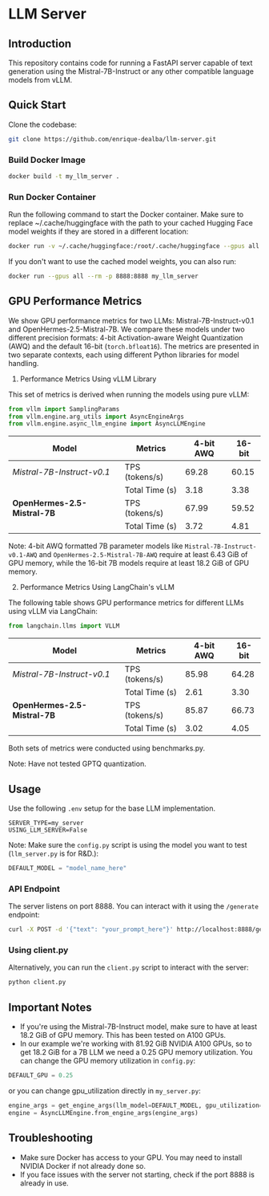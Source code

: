 # LLM Server

## Introduction

This repository contains code for running a FastAPI server capable of text generation using the Mistral-7B-Instruct or any other compatible language models from vLLM.

## Quick Start
Clone the codebase:
```sh
git clone https://github.com/enrique-dealba/llm-server.git
```

### Build Docker Image
```sh
docker build -t my_llm_server .
```

### Run Docker Container
Run the following command to start the Docker container. Make sure to replace ~/.cache/huggingface with the path to your cached Hugging Face model weights if they are stored in a different location:
```sh
docker run -v ~/.cache/huggingface:/root/.cache/huggingface --gpus all --name llm -p 8888:8888 my_llm_server
```

If you don't want to use the cached model weights, you can also run:
```sh
docker run --gpus all --rm -p 8888:8888 my_llm_server
```

## GPU Performance Metrics

We show GPU performance metrics for two LLMs: Mistral-7B-Instruct-v0.1 and OpenHermes-2.5-Mistral-7B. We compare these models under two different precision formats: 4-bit Activation-aware Weight Quantization (AWQ) and the default 16-bit (`torch.bfloat16`). The metrics are presented in two separate contexts, each using different Python libraries for model handling.

1. Performance Metrics Using vLLM Library

This set of metrics is derived when running the models using pure vLLM:
```python
from vllm import SamplingParams
from vllm.engine.arg_utils import AsyncEngineArgs
from vllm.engine.async_llm_engine import AsyncLLMEngine
```

| Model | Metrics | 4-bit AWQ | 16-bit |
|-------|--------|-----------|--------|
| *Mistral-7B-Instruct-v0.1* | TPS (tokens/s) | 69.28 | 60.15 |
| | Total Time (s) | 3.18 | 3.38 |
| **OpenHermes-2.5-Mistral-7B** | TPS (tokens/s) | 67.99 | 59.52 |
| | Total Time (s) | 3.72 | 4.81 |

Note: 4-bit AWQ formatted 7B parameter models like `Mistral-7B-Instruct-v0.1-AWQ` and `OpenHermes-2.5-Mistral-7B-AWQ` require at least 6.43 GiB of GPU memory, while the 16-bit 7B models require at least 18.2 GiB of GPU memory.

2. Performance Metrics Using LangChain's vLLM

The following table shows GPU performance metrics for different LLMs using vLLM via LangChain:
```python
from langchain.llms import VLLM
```

| Model | Metrics | 4-bit AWQ | 16-bit |
|-------|--------|-----------|--------|
| *Mistral-7B-Instruct-v0.1* | TPS (tokens/s) | 85.98 | 64.28 |
| | Total Time (s) | 2.61 | 3.30 |
| **OpenHermes-2.5-Mistral-7B** | TPS (tokens/s) | 85.87 | 66.73 |
| | Total Time (s) | 3.02 | 4.05 |

Both sets of metrics were conducted using benchmarks.py.

Note: Have not tested GPTQ quantization.

## Usage

Use the following `.env` setup for the base LLM implementation.
```.env
SERVER_TYPE=my_server
USING_LLM_SERVER=False
```

Note: Make sure the `config.py` script is using the model you want to test (`llm_server.py` is for R&D.):
```python
DEFAULT_MODEL = "model_name_here"
```

### API Endpoint
The server listens on port 8888. You can interact with it using the `/generate` endpoint:
```sh
curl -X POST -d '{"text": "your_prompt_here"}' http://localhost:8888/generate
```

### Using client.py
Alternatively, you can run the `client.py` script to interact with the server:
```sh
python client.py
```

## Important Notes
- If you're using the Mistral-7B-Instruct model, make sure to have at least 18.2 GiB of GPU memory. This has been tested on A100 GPUs.
- In our example we're working with 81.92 GiB NVIDIA A100 GPUs, so to get 18.2 GiB for a 7B LLM we need a 0.25 GPU memory utilization. You can change the GPU memory utilization in `config.py`:
```python
DEFAULT_GPU = 0.25
```
or you can change gpu_utilization directly in `my_server.py`:
```python
engine_args = get_engine_args(llm_model=DEFAULT_MODEL, gpu_utilization=DEFAULT_GPU)
engine = AsyncLLMEngine.from_engine_args(engine_args)
```

## Troubleshooting
- Make sure Docker has access to your GPU. You may need to install NVIDIA Docker if not already done so.
- If you face issues with the server not starting, check if the port 8888 is already in use.
